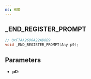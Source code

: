 ```yaml
---
ns: HUD
---
```

## _END_REGISTER_PROMPT

```c
// 0xF7AA2696A22AD8B9
void _END_REGISTER_PROMPT(Any p0);
```

## Parameters
* **p0**:
